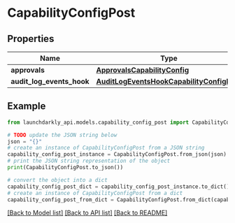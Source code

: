 # CapabilityConfigPost


## Properties

Name | Type | Description | Notes
------------ | ------------- | ------------- | -------------
**approvals** | [**ApprovalsCapabilityConfig**](ApprovalsCapabilityConfig.md) |  | [optional] 
**audit_log_events_hook** | [**AuditLogEventsHookCapabilityConfigPost**](AuditLogEventsHookCapabilityConfigPost.md) |  | [optional] 

## Example

```python
from launchdarkly_api.models.capability_config_post import CapabilityConfigPost

# TODO update the JSON string below
json = "{}"
# create an instance of CapabilityConfigPost from a JSON string
capability_config_post_instance = CapabilityConfigPost.from_json(json)
# print the JSON string representation of the object
print(CapabilityConfigPost.to_json())

# convert the object into a dict
capability_config_post_dict = capability_config_post_instance.to_dict()
# create an instance of CapabilityConfigPost from a dict
capability_config_post_from_dict = CapabilityConfigPost.from_dict(capability_config_post_dict)
```
[[Back to Model list]](../README.md#documentation-for-models) [[Back to API list]](../README.md#documentation-for-api-endpoints) [[Back to README]](../README.md)


